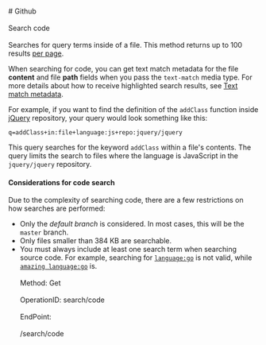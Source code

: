 <br>#     Github</br>
<br>Search code</br>
<br>Searches for query terms inside of a file. This method returns up to 100 results [per page](https://developer.github.com/v3/#pagination).

When searching for code, you can get text match metadata for the file **content** and file **path** fields when you pass the `text-match` media type. For more details about how to receive highlighted search results, see [Text match metadata](https://developer.github.com/v3/search/#text-match-metadata).

For example, if you want to find the definition of the `addClass` function inside [jQuery](https://github.com/jquery/jquery) repository, your query would look something like this:

`q=addClass+in:file+language:js+repo:jquery/jquery`

This query searches for the keyword `addClass` within a file's contents. The query limits the search to files where the language is JavaScript in the `jquery/jquery` repository.

#### Considerations for code search

Due to the complexity of searching code, there are a few restrictions on how searches are performed:

*   Only the _default branch_ is considered. In most cases, this will be the `master` branch.
*   Only files smaller than 384 KB are searchable.
*   You must always include at least one search term when searching source code. For example, searching for [`language:go`](https://github.com/search?utf8=%E2%9C%93q=language%3Agotype=Code) is not valid, while [`amazing
language:go`](https://github.com/search?utf8=%E2%9C%93q=amazing+language%3Agotype=Code) is.</br>
<br>Method: Get</br>
<br>OperationID: search/code</br>
<br>EndPoint:</br>
<br>/search/code</br>
